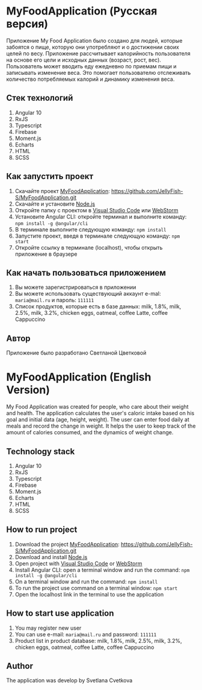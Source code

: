 # MyFoodApplication (Русская версия)

Приложение My Food Application было создано для людей, которые забоятся о пище, которую они употребляют и о достижении своих целей по весу.
Приложение рассчитывает калорийность пользователя на основе его цели и исходных данных (возраст, рост, вес).
Пользователь может вводить еду ежедневно по приемам пищи и записывать изменение веса.
Это помогает пользователю отслеживать количество потребляемых калорий и динамику изменения веса.

## Стек технологий

1) Angular 10
2) RxJS
3) Typescript
4) Firebase
5) Moment.js
6) Echarts
7) HTML
8) SCSS

## Как запустить проект

1) Скачайте проект [MyFoodApplication](https://github.com/JellyFish-S/MyFoodApplication.git): https://github.com/JellyFish-S/MyFoodApplication.git
2) Скачайте и установите [Node.js](https://nodejs.org)
3) Откройте папку с проектом в [Visual Studio Code](https://code.visualstudio.com/) или [WebStorm](https://www.jetbrains.com/ru-ru/webstorm/)
4) Установите Angular CLI: откройте терминал и выполните команду: `npm install -g @angular/cli`
5) В терминале выполните следующую команду: `npm install`
6) Запустите проект, введя в терминале следующую команду: `npm start`
7) Откройте ссылку в терминале (localhost), чтобы открыть приложение в браузере

## Как начать пользоваться приложением

1) Вы можете зарегистрироваться в приложении
2) Вы можете использовать существующий аккаунт e-mal: `maria@mail.ru` и пароль: `111111`
3) Список продуктов, которые есть в базе данных:
    milk, 1.8%,
    milk, 2.5%,
    milk, 3.2%,
    chicken eggs,
    oatmeal,
    coffee Latte,
    coffee Cappuccino

## Aвтор

Приложение было разработано Светланой Цветковой

# MyFoodApplication (English Version)

My Food Application was created for people, who care about their weight and health.
The application calculates the user's caloric intake based on his goal and initial data (age, height, weight).
The user can enter food daily at meals and record the change in weight.
It helps the user to keep track of the amount of calories consumed, and the dynamics of weight change.

## Technology stack

1) Angular 10
2) RxJS
3) Typescript
4) Firebase
5) Moment.js
6) Echarts
7) HTML
8) SCSS

## How to run project

1) Download the project [MyFoodApplication](https://github.com/JellyFish-S/MyFoodApplication.git): https://github.com/JellyFish-S/MyFoodApplication.git
2) Download and install [Node.js](https://nodejs.org)
3) Open project with [Visual Studio Code](https://code.visualstudio.com/) or [WebStorm](https://www.jetbrains.com/ru-ru/webstorm/)
4) Install Angular CLI: open a terminal window and run the command: `npm install -g @angular/cli`
5) On a terminal window and run the command: `npm install`
6) To run the project use command on a terminal window: `npm start`
7) Open the localhost link in the terminal to use the application

## How to start use application

1) You may register new user
2) You can use e-mail: `maria@mail.ru` and password: `111111`
3) Product list in product database:
    milk, 1.8%,
    milk, 2.5%,
    milk, 3.2%,
    chicken eggs,
    oatmeal,
    coffee Latte,
    coffee Cappuccino
    
## Author

The application was develop by Svetlana Cvetkova
